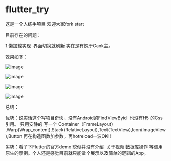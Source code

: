 # flutter_try
这是一个人练手项目 欢迎大家fork start 

目前存在的问题：

1.懒加载实现  界面切换就刷新 实在是有愧于Gank主。

效果如下：

![image](https://img-blog.csdn.net/20180422221058155)

![image](https://img-blog.csdn.net/20180422221144791)

![image](https://img-blog.csdn.net/20180422221215574)

![image](https://img-blog.csdn.net/20180422221158288)

总结：

优势：说实话这个写项目奇快，没有Android的FindViewByid  也没有H5 的Css引用。
只用安静的 写一个 Container（FrameLayout） ,Warp(Wrap_content),Stack(RelativeLayout),Text(TextView),Icon(ImageView),Button
再在构造函数加参数，再hotreload一波OK!!

劣势：看了下Flutter的官方demo 貌似并没有介绍  关于视频 数据库操作 等调用原生的示例。个人还是感觉目前就只能做个展示以及简单的逻辑的App。
